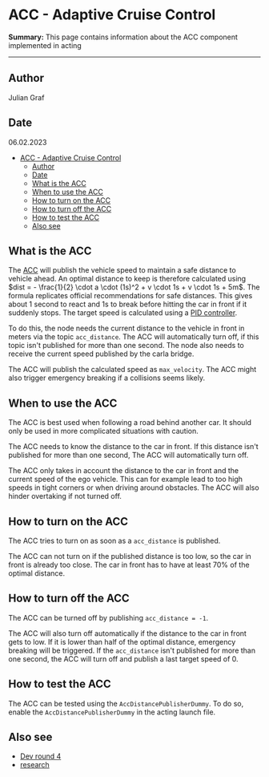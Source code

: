 # ACC - Adaptive Cruise Control

**Summary:** This page contains information about the ACC component implemented in acting

---

## Author

Julian Graf

## Date

06.02.2023

<!-- TOC -->
* [ACC - Adaptive Cruise Control](#acc---adaptive-cruise-control)
  * [Author](#author)
  * [Date](#date)
  * [What is the ACC](#what-is-the-acc)
  * [When to use the ACC](#when-to-use-the-acc)
  * [How to turn on the ACC](#how-to-turn-on-the-acc)
  * [How to turn off the ACC](#how-to-turn-off-the-acc)
  * [How to test the ACC](#how-to-test-the-acc)
  * [Also see](#also-see)
<!-- TOC -->

## What is the ACC

The [ACC](https://en.wikipedia.org/wiki/Adaptive_cruise_control) will publish the vehicle speed to maintain a safe distance to vehicle ahead.
An optimal distance to keep is therefore calculated using $dist = - \frac{1}{2} \cdot a \cdot (1s)^2 + v \cdot 1s + v \cdot 1s + 5m$.
The formula replicates official recommendations for safe distances.
This gives about 1 second to react and 1s to break before hitting the car in front if it suddenly stops.
The target speed is calculated using a [PID controller](https://en.wikipedia.org/wiki/PID_controller).

To do this, the node needs the current distance to the vehicle in front in meters via the topic `acc_distance`.
The ACC will automatically turn off, if this topic isn't published for more than one second.
The node also needs to receive the current speed published by the carla bridge.

The ACC will publish the calculated speed as `max_velocity`.
The ACC might also trigger emergency breaking if a collisions seems likely.

## When to use the ACC

The ACC is best used when following a road behind another car.
It should only be used in more complicated situations with caution.

The ACC needs to know the distance to the car in front.
If this distance isn't published for more than one second, The ACC will automatically turn off.

The ACC only takes in account the distance to the car in front and the current speed of the ego vehicle.
This can for example lead to too high speeds in tight corners or when driving around obstacles.
The ACC will also hinder overtaking if not turned off.

## How to turn on the ACC

The ACC tries to turn on as soon as a `acc_distance` is published.

The ACC can not turn on if  the published distance is too low, so the car in front is already too close.
The car in front has to have at least 70% of the optimal distance.

## How to turn off the ACC

The ACC can be turned off by publishing `acc_distance = -1`.

The ACC will also turn off automatically if the distance to the car in front gets to low.
If it is lower than half of the optimal distance, emergency breaking will be triggered.
If the `acc_distance` isn't published for more than one second, the ACC will turn off and publish a last target speed of 0.

## How to test the ACC

The ACC can be tested using the `AccDistancePublisherDummy`.
To do so, enable the `AccDistancePublisherDummy` in the acting launch file.

## Also see

* [Dev round 4](../dev_rounds/sprint_4.md)
* [research](../03_research/01_acting/Readme.md)
